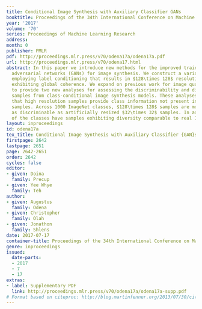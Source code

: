 ```yaml
---
title: Conditional Image Synthesis with Auxiliary Classifier GANs
booktitle: Proceedings of the 34th International Conference on Machine Learning
year: '2017'
volume: '70'
series: Proceedings of Machine Learning Research
address: 
month: 0
publisher: PMLR
pdf: http://proceedings.mlr.press/v70/odena17a/odena17a.pdf
url: http://proceedings.mlr.press/v70/odena17.html
abstract: In this paper we introduce new methods for the improved training of generative
  adversarial networks (GANs) for image synthesis. We construct a variant of GANs
  employing label conditioning that results in $128\times 128$ resolution image samples
  exhibiting global coherence. We expand on previous work for image quality assessment
  to provide two new analyses for assessing the discriminability and diversity of
  samples from class-conditional image synthesis models. These analyses demonstrate
  that high resolution samples provide class information not present in low resolution
  samples. Across 1000 ImageNet classes, $128\times 128$ samples are more than twice
  as discriminable as artificially resized $32\times 32$ samples. In addition, 84.7%
  of the classes have samples exhibiting diversity comparable to real ImageNet data.
layout: inproceedings
id: odena17a
tex_title: Conditional Image Synthesis with Auxiliary Classifier {GAN}s
firstpage: 2642
lastpage: 2651
page: 2642-2651
order: 2642
cycles: false
editor:
- given: Doina
  family: Precup
- given: Yee Whye
  family: Teh
author:
- given: Augustus
  family: Odena
- given: Christopher
  family: Olah
- given: Jonathon
  family: Shlens
date: 2017-07-17
container-title: Proceedings of the 34th International Conference on Machine Learning
genre: inproceedings
issued:
  date-parts:
  - 2017
  - 7
  - 17
extras:
- label: Supplementary PDF
  link: http://proceedings.mlr.press/v70/odena17a/odena17a-supp.pdf
# Format based on citeproc: http://blog.martinfenner.org/2013/07/30/citeproc-yaml-for-bibliographies/
---
```

